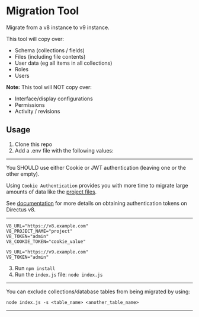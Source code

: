 # Migration Tool

Migrate from a v8 instance to v9 instance. 

This tool will copy over:

* Schema (collections / fields)
* Files (including file contents)
* User data (eg all items in all collections)
* Roles
* Users

**Note:** This tool will NOT copy over:

* Interface/display configurations
* Permissions
* Activity / revisions

## Usage

1) Clone this repo
2) Add a .env file with the following values:
***
You SHOULD use either Cookie or JWT authentication (leaving one or the other empty).

Using `Cookie Authentication` provides you with more time to migrate large amounts of data like the [project files](https://v8.docs.directus.io/guides/files.html#files-thumbnails).

See [documentation](https://v8.docs.directus.io/api/authentication.html#tokens) for more details on obtaining
authentication tokens on Directus v8.
***
```
V8_URL="https://v8.example.com"
V8_PROJECT_NAME="project"
V8_TOKEN="admin"
V8_COOKIE_TOKEN="cookie_value"

V9_URL="https://v9.example.com"
V9_TOKEN="admin"
```
3) Run `npm install`
4) Run the `index.js` file: `node index.js`
***
You can exclude collections/database tables from being migrated by using:
```
node index.js -s <table_name> <another_table_name>
```
***
